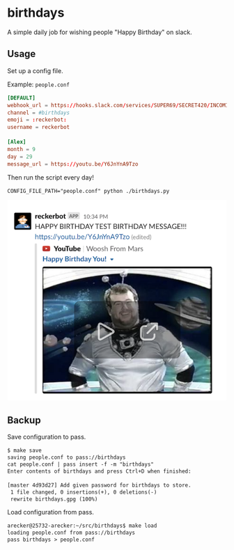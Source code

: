 # birthdays

A simple daily job for wishing people "Happy Birthday" on slack.

## Usage

Set up a config file.

Example: `people.conf`

```conf
[DEFAULT]
webhook_url = https://hooks.slack.com/services/SUPER69/SECRET420/INCOMINGWEBHOOK
channel = #birthdays
emoji = :reckerbot:
username = reckerbot

[Alex]
month = 9
day = 29
message_url = https://youtu.be/Y6JnYnA9Tzo
```

Then run the script every day!

```shell
CONFIG_FILE_PATH="people.conf" python ./birthdays.py
```

![](./screenshot.png)

## Backup

Save configuration to pass.

    $ make save
    saving people.conf to pass://birthdays
    cat people.conf | pass insert -f -m "birthdays"
    Enter contents of birthdays and press Ctrl+D when finished:
    
    [master 4d93d27] Add given password for birthdays to store.
     1 file changed, 0 insertions(+), 0 deletions(-)
     rewrite birthdays.gpg (100%)

Load configuration from pass.

    arecker@25732-arecker:~/src/birthdays$ make load
    loading people.conf from pass://birthdays
    pass birthdays > people.conf
